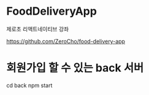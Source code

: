 # FoodDeliveryApp
 제로초 리액트네이티브 강좌

https://github.com/ZeroCho/food-delivery-app

# 회원가입 할 수 있는 back 서버
cd back
npm start
